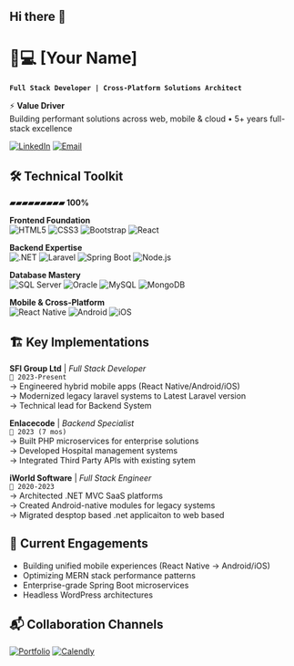 ## Hi there 👋

<!-- # 👋 Hi, I'm [Your Name] -->
# 👨💻 [Your Name]  
**`Full Stack Developer | Cross-Platform Solutions Architect`**  

⚡ **Value Driver**  
Building performant solutions across web, mobile & cloud • 5+ years full-stack excellence  

[![LinkedIn](https://img.shields.io/badge/-Let's%20Connect%20on%20LinkedIn-blue?style=flat&logo=linkedin)](https://linkedin.com/in/ghanshyamsoni)
[![Email](https://img.shields.io/badge/-Reach%20Out%20via%20Email-red?style=flat&logo=gmail)](mailto:Ghanshyamsoni682@email.com)

## 🛠️ Technical Toolkit

**▰▰▰▰▰▰▰▰▰ 100%**  

**Frontend Foundation**  
![HTML5](https://img.shields.io/badge/-HTML5-E34F26?logo=html5&logoColor=white)
![CSS3](https://img.shields.io/badge/-CSS3-1572B6?logo=css3)
![Bootstrap](https://img.shields.io/badge/-Bootstrap-7952B3?logo=bootstrap)
![React](https://img.shields.io/badge/-React-61DAFB?logo=react)

**Backend Expertise**  
![.NET](https://img.shields.io/badge/-ASP.NET_MVC-512BD4?logo=.net)
![Laravel](https://img.shields.io/badge/-Laravel-FF2D20?logo=laravel)
![Spring Boot](https://img.shields.io/badge/-Spring_Boot-6DB33F?logo=springboot)
![Node.js](https://img.shields.io/badge/-Node.js-339933?logo=nodedotjs)

**Database Mastery**  
![SQL Server](https://img.shields.io/badge/-MSSQL-CC2927?logo=microsoft-sql-server)
![Oracle](https://img.shields.io/badge/-Oracle-F80000?logo=oracle)
![MySQL](https://img.shields.io/badge/-MySQL-4479A1?logo=mysql)
![MongoDB](https://img.shields.io/badge/-MongoDB-47A248?logo=mongodb)

**Mobile & Cross-Platform**  
![React Native](https://img.shields.io/badge/-React_Native-61DAFB?logo=react)
![Android](https://img.shields.io/badge/-Android-3DDC84?logo=android)
![iOS](https://img.shields.io/badge/-iOS-000000?logo=apple)

## 🏗️ Key Implementations

**SFI Group Ltd** | *Full Stack Developer*  
`📍 2023-Present`  
→ Engineered hybrid mobile apps (React Native/Android/iOS)  
→ Modernized legacy laravel systems to Latest Laravel version  
→ Technical lead for Backend System

**Enlacecode** | *Backend Specialist*  
`📍 2023 (7 mos)`  
→ Built PHP microservices for enterprise solutions  
→ Developed Hospital management systems   
→ Integrated Third Party APIs with existing sytem


**iWorld Software** | *Full Stack Engineer*  
`📍 2020-2023`  
→ Architected .NET MVC SaaS platforms  
→ Created Android-native modules for legacy systems  
→ Migrated desptop based .net applicaiton to web based

## 🎯 Current Engagements
- Building unified mobile experiences (React Native → Android/iOS)
- Optimizing MERN stack performance patterns
- Enterprise-grade Spring Boot microservices
- Headless WordPress architectures

## 📬 Collaboration Channels
[![Portfolio](https://img.shields.io/badge/🚀-Portfolio_Blog-2B2D42?style=for-the-badge)](https://ghanshyamsoni.com)
[![Calendly](https://img.shields.io/badge/-Schedule_Chat-00A2FF?style=flat&logo=googlecalendar)](https://calendly.com/ghanshyamsoni)
